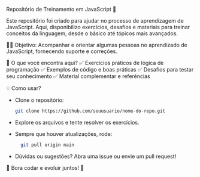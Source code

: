 Repositório de Treinamento em JavaScript 🚀

Este repositório foi criado para ajudar no processo de aprendizagem de JavaScript. Aqui, disponibilizo exercícios, desafios e materiais para treinar conceitos da linguagem, desde o básico até tópicos mais avançados.

👨‍🏫 Objetivo: Acompanhar e orientar algumas pessoas no aprendizado de JavaScript, fornecendo suporte e correções.

📌 O que você encontra aqui?
✅ Exercícios práticos de lógica de programação
✅ Exemplos de código e boas práticas
✅ Desafios para testar seu conhecimento
✅ Material complementar e referências

💡 Como usar?

  - Clone o repositório:

    ```sh
    git clone https://github.com/seuusuario/nome-do-repo.git
    ```
  - Explore os arquivos e tente resolver os exercícios.
  - Sempre que houver atualizações, rode:

    ```sh
      git pull origin main
    ```
  - Dúvidas ou sugestões? Abra uma issue ou envie um pull request!

🎯 Bora codar e evoluir juntos! 🚀
    
